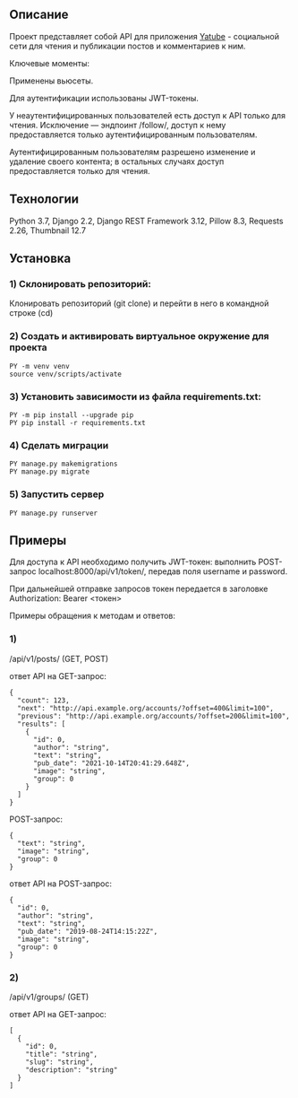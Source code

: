 ## Описание

Проект представляет собой API для приложения [Yatube](https://github.com/marinamurina/hw05_final) - социальной сети для чтения и публикации постов и комментариев к ним.

Ключевые моменты:

Применены вьюсеты.

Для аутентификации использованы JWT-токены.

У неаутентифицированных пользователей есть доступ к API только для чтения. Исключение — эндпоинт /follow/, доступ к нему предоставляется только аутентифицированным пользователям. 

Аутентифицированным пользователям разрешено изменение и удаление своего контента; в остальных случаях доступ предоставляется только для чтения.

## Технологии
Python 3.7, Django 2.2, Django REST Framework 3.12, Pillow 8.3, Requests 2.26, Thumbnail 12.7

## Установка

### 1) Склонировать репозиторий:
Клонировать репозиторий (git clone) и перейти в него в командной строке (cd)

### 2) Создать и активировать виртуальное окружение для проекта
```
PY -m venv venv
source venv/scripts/activate
```
### 3) Установить зависимости из файла requirements.txt:
```
PY -m pip install --upgrade pip
PY pip install -r requirements.txt
```
### 4) Сделать миграции
```
PY manage.py makemigrations
PY manage.py migrate
```
### 5) Запустить сервер
```
PY manage.py runserver
```
## Примеры

Для доступа к API необходимо получить JWT-токен: выполнить POST-запрос localhost:8000/api/v1/token/, передав поля username и password.

При дальнейшей отправке запросов токен передается в заголовке Authorization: Bearer <токен>

Примеры обращения к методам и ответов:

### 1) 

/api/v1/posts/ (GET, POST) 

ответ API на GET-запрос: 

 
```
{ 
  "count": 123, 
  "next": "http://api.example.org/accounts/?offset=400&limit=100", 
  "previous": "http://api.example.org/accounts/?offset=200&limit=100", 
  "results": [ 
    { 
      "id": 0, 
      "author": "string", 
      "text": "string", 
      "pub_date": "2021-10-14T20:41:29.648Z", 
      "image": "string", 
      "group": 0 
    } 
  ] 
} 
```

POST-запрос: 
 
```
{ 
  "text": "string", 
  "image": "string", 
  "group": 0 
} 
```
ответ API на POST-запрос: 
 
```
{ 
  "id": 0, 
  "author": "string", 
  "text": "string", 
  "pub_date": "2019-08-24T14:15:22Z", 
  "image": "string", 
  "group": 0 
} 
```
### 2) 

/api/v1/groups/ (GET) 

ответ API на GET-запрос: 
 
```
[ 
  { 
    "id": 0, 
    "title": "string", 
    "slug": "string", 
    "description": "string" 
  } 
] 
```
